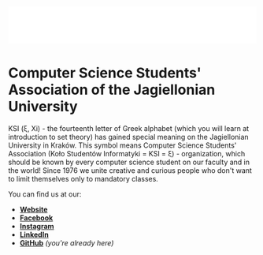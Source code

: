 ![KSI logo in polish](./ksi-logo-extended-dark-background.png)

# Computer Science Students' Association of the Jagiellonian University

KSI (ξ, Xi) - the fourteenth letter of Greek alphabet (which you will learn at introduction to set theory)
has gained special meaning on the Jagiellonian University in Kraków.
This symbol means Computer Science Students' Association (Koło Studentów Informatyki = KSI = ξ) - organization, which should be known by
every computer science student on our faculty and in the world! Since 1976 we unite creative and curious people who don't want to limit
themselves only to mandatory classes.

You can find us at our:
- **[Website](https://ksi.ii.uj.edu.pl)**
- **[Facebook](https://facebook.com/ksi.uj)**
- **[Instagram](https://instagram.com/ksiuj)**
- **[LinkedIn](https://pl.linkedin.com/company/ksiuj)**
- **[GitHub](https://github.com/KSIUJ)** _(you're already here)_
